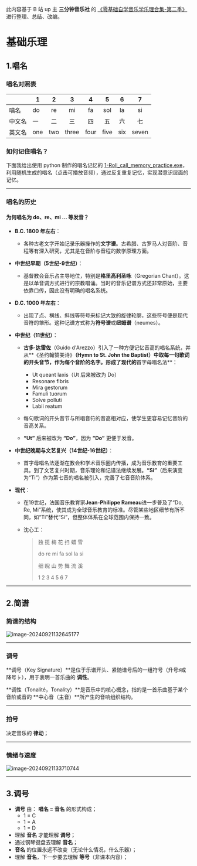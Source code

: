此内容基于 B 站 up 主 **三分钟音乐社** 的 [《零基础自学音乐学乐理合集-第二季》](https://www.bilibili.com/video/BV14p4y1e7TV) 进行整理、总结、改编。

# 基础乐理

## 1.唱名

### 唱名对照表

|        | 1    |  2   |   3   |  4   |  5   |  6   |   7   |
| ------ | ---- | :--: | :---: | :--: | :--: | :--: | :---: |
| 唱名   | do   |  re  |  mi   |  fa  | sol  |  la  |  si   |
| 中文名 | 一   |  二  |  三   |  四  |  五  |  六  |  七   |
| 英文名 | one  | two  | three | four | five | six  | seven |

### 如何记住唱名？

下面我给出使用 python 制作的唱名记忆的 [1-Roll_call_memory_practice.exe](./1-Roll_call_memory_practice.exe)，利用随机生成的唱名（点击可播放音频），通过反复重复记忆，实现潜意识层面的记忆。

****

### 唱名的历史

#### 为何唱名为 do、re、mi ... 等发音？

- **B.C. 1800 年左右**：
  
  - 各种古老文字开始记录乐器操作的**文字谱**。古希腊、古罗马人对音阶、音程等有深入研究，尤其是在音阶与音程的数学原理方面。
  
- **中世纪早期（5世纪-9世纪）**：
  - 基督教会音乐占主导地位，特别是**格里高利圣咏**（Gregorian Chant）。这是以单音调方式进行的宗教唱诵。当时的音乐记谱方式还非常原始，主要依靠口传，因此没有明确的唱名系统。

- **D.C. 1000 年左右**：
  - 出现了点、横线、斜线等符号来标记大致的旋律轮廓，这些符号便是现代音符的雏形。这种记谱方式称为**符号谱**或**纽姆谱**（neumes）。

- **中世纪（11世纪）**：
  - **古多·达雷佐**（Guido d'Arezzo）引入了一种方便记忆音高的唱名系统，并从**《圣约翰赞美诗》**（Hymn to St. John the Baptist）中取每一句歌词的开头音节，作为每个音阶的名字。形成了现代的**首字母唱名法**：
    - Ut queant laxis（Ut 后来被改为 Do）
    - Resonare fibris
    - Mira gestorum
    - Famuli tuorum
    - Solve polluti
    - Labii reatum

  - 每句歌词的开头音节与所唱音符的音高相对应，使学生更容易记忆音阶的音高关系。
  - **“Ut”** 后来被改为 **“Do”**，因为 **“Do”** 更便于发音。

- **中世纪晚期与文艺复兴（14世纪-16世纪）**：
  - 首字母唱名法逐渐在教会和学术音乐圈内传播，成为音乐教育的重要工具。到了文艺复兴时期，音乐理论和记谱法继续发展。**“Si”**（后来演变为“Ti”）作为第七音的唱名被引入，完善了七音音阶体系。

- **现代**：
  - 在19世纪，法国音乐教育家**Jean-Philippe Rameau**进一步普及了“Do, Re, Mi”系统，使其成为全球音乐教育的标准。尽管某些地区细节有所不同，如“Ti”替代“Si”，但整体体系在全球范围内保持一致。
  
  - 沈心工：
  
      >   独	揽	梅	花	扫	蜡	雪
      >
      >   do	re	mi	fa	sol	la	si
      >
      >   细	睨	山	势	舞	流	溪
      >
      >   1	  2	  3  	4  	5  	6  	7

****

## 2.简谱

### 简谱的结构

![image-20240921132645177](https://s2.loli.net/2024/09/21/A2vZJBkbmnXNKhz.png)

****

### 调号

**调号（Key Signature）**是位于乐谱开头、紧随谱号后的一组符号（升号♯或降号♭），用于表明一首乐曲的 **调性**。

**调性（Tonalité，Tonality）**是音乐中的核心概念，指的是一首乐曲基于某个音阶或音的 **中心音（主音）**所产生的音响组织结构。

****

### 拍号

决定音乐的 **律动**；

****

### 情绪与速度

![image-20240921133710744](https://s2.loli.net/2024/09/21/dMLwKmhjRs32WbO.png)

****

## 3.调号

-   **调号** 由：	**唱名 = 音名**	的形式构成；
    -   1 = C
    -   1 = A
    -   1 = D
-   理解 **音名** 才能理解 **调号**；
-   通过钢琴键盘去理解 **音名**；
-   **音名** 的位置永远不改变（无论什么情况，什么乐器）；
-   理解 **音名**，下一步要去理解 **等号**（非课本内容）；













































